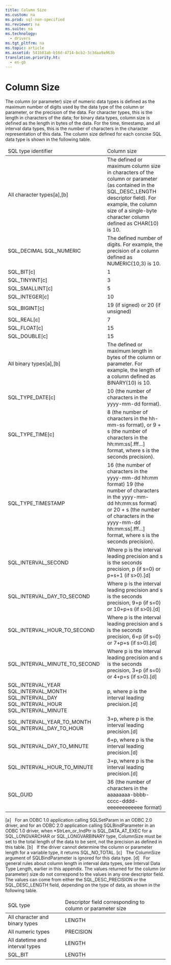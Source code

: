 ```yaml
---
title: Column Size
ms.custom: na
ms.prod: sql-non-specified
ms.reviewer: na
ms.suite: na
ms.technology: 
  - drivers
ms.tgt_pltfrm: na
ms.topic: article
ms.assetid: 541b83ab-b16d-4714-bcb2-3c3daa9a963b
translation.priority.ht: 
  - en-gb
---
```

# Column Size
<?xml version="1.0" encoding="utf-8"?>
<developerReferenceWithoutSyntaxDocument xmlns="http://ddue.schemas.microsoft.com/authoring/2003/5" xmlns:xlink="http://www.w3.org/1999/xlink" xmlns:xsi="http://www.w3.org/2001/XMLSchema-instance" xsi:schemaLocation="http://ddue.schemas.microsoft.com/authoring/2003/5 http://dduestorage.blob.core.windows.net/ddueschema/developer.xsd">
  <introduction>
    <para>The column (or parameter) size of numeric data types is defined as the maximum number of digits used by the data type of the column or parameter, or the precision of the data. For character types, this is the length in characters of the data; for binary data types, column size is defined as the length in bytes of the data. For the time, timestamp, and all interval data types, this is the number of characters in the character representation of this data. The column size defined for each concise SQL data type is shown in the following table.</para>
    <table xmlns:caps="http://schemas.microsoft.com/build/caps/2013/11">
      <thead>
        <tr>
          <TD>
            <para>SQL type identifier</para>
          </TD>
          <TD>
            <para>Column size</para>
          </TD>
        </tr>
      </thead>
      <tbody>
        <tr>
          <TD>
            <para>All character types[a],[b]</para>
          </TD>
          <TD>
            <para>The defined or maximum column size in characters of the column or parameter (as contained in the SQL_DESC_LENGTH descriptor field). For example, the column size of a single-byte character column defined as CHAR(10) is 10.</para>
          </TD>
        </tr>
        <tr>
          <TD>
            <para>SQL_DECIMAL SQL_NUMERIC</para>
          </TD>
          <TD>
            <para>The defined number of digits. For example, the precision of a column defined as NUMERIC(10,3) is 10.</para>
          </TD>
        </tr>
        <tr>
          <TD>
            <para>SQL_BIT[c]</para>
          </TD>
          <TD>
            <para>1</para>
          </TD>
        </tr>
        <tr>
          <TD>
            <para>SQL_TINYINT[c]</para>
          </TD>
          <TD>
            <para>3</para>
          </TD>
        </tr>
        <tr>
          <TD>
            <para>SQL_SMALLINT[c]</para>
          </TD>
          <TD>
            <para>5</para>
          </TD>
        </tr>
        <tr>
          <TD>
            <para>SQL_INTEGER[c]</para>
          </TD>
          <TD>
            <para>10</para>
          </TD>
        </tr>
        <tr>
          <TD>
            <para>SQL_BIGINT[c]</para>
          </TD>
          <TD>
            <para>19 (if signed) or 20 (if unsigned)</para>
          </TD>
        </tr>
        <tr>
          <TD>
            <para>SQL_REAL[c]</para>
          </TD>
          <TD>
            <para>7</para>
          </TD>
        </tr>
        <tr>
          <TD>
            <para>SQL_FLOAT[c]</para>
          </TD>
          <TD>
            <para>15</para>
          </TD>
        </tr>
        <tr>
          <TD>
            <para>SQL_DOUBLE[c]</para>
          </TD>
          <TD>
            <para>15</para>
          </TD>
        </tr>
        <tr>
          <TD>
            <para>All binary types[a],[b]</para>
          </TD>
          <TD>
            <para>The defined or maximum length in bytes of the column or parameter. For example, the length of a column defined as BINARY(10) is 10.</para>
          </TD>
        </tr>
        <tr>
          <TD>
            <para>SQL_TYPE_DATE[c]</para>
          </TD>
          <TD>
            <para>10 (the number of characters in the <legacyItalic>yyyy-mm-dd</legacyItalic> format).</para>
          </TD>
        </tr>
        <tr>
          <TD>
            <para>SQL_TYPE_TIME[c]</para>
          </TD>
          <TD>
            <para>8 (the number of characters in the <legacyItalic>hh-mm-ss</legacyItalic> format), or 9 + <legacyItalic>s</legacyItalic> (the number of characters in the <legacyItalic>hh:mm:ss</legacyItalic>[.fff...] format, where <legacyItalic>s</legacyItalic> is the seconds precision).</para>
          </TD>
        </tr>
        <tr>
          <TD>
            <para>SQL_TYPE_TIMESTAMP</para>
          </TD>
          <TD>
            <para>16 (the number of characters in the <legacyItalic>yyyy-mm-dd hh:mm</legacyItalic> format)</para>
            <para>19 (the number of characters in the <legacyItalic>yyyy-mm-dd</legacyItalic> <legacyItalic>hh:mm:ss</legacyItalic> format)</para>
            <para>or</para>
            <para>20 + <legacyItalic>s</legacyItalic> (the number of characters in the <legacyItalic>yyyy-mm-dd hh:mm:ss</legacyItalic>[.fff...] format, where <legacyItalic>s</legacyItalic> is the seconds precision).</para>
          </TD>
        </tr>
        <tr>
          <TD>
            <para>SQL_INTERVAL_SECOND</para>
          </TD>
          <TD>
            <para>Where <legacyItalic>p</legacyItalic> is the interval leading precision and <legacyItalic>s</legacyItalic> is the seconds precision, <legacyItalic>p</legacyItalic> (if <legacyItalic>s</legacyItalic>=0) or <legacyItalic>p</legacyItalic>+<legacyItalic>s</legacyItalic>+1 (if <legacyItalic>s</legacyItalic>&gt;0).[d]</para>
          </TD>
        </tr>
        <tr>
          <TD>
            <para>SQL_INTERVAL_DAY_TO_SECOND</para>
          </TD>
          <TD>
            <para>Where <legacyItalic>p</legacyItalic> is the interval leading precision and <legacyItalic>s</legacyItalic> is the seconds precision, 9+<legacyItalic>p</legacyItalic> (if <legacyItalic>s</legacyItalic>=0) or 10+<legacyItalic>p</legacyItalic>+<legacyItalic>s</legacyItalic> (if <legacyItalic>s</legacyItalic>&gt;0).[d]</para>
          </TD>
        </tr>
        <tr>
          <TD>
            <para>SQL_INTERVAL_HOUR_TO_SECOND</para>
          </TD>
          <TD>
            <para>Where <legacyItalic>p</legacyItalic> is the interval leading precision and <legacyItalic>s</legacyItalic> is the seconds precision, 6+<legacyItalic>p</legacyItalic> (if <legacyItalic>s</legacyItalic>=0) or 7+<legacyItalic>p</legacyItalic>+<legacyItalic>s</legacyItalic> (if <legacyItalic>s</legacyItalic>&gt;0).[d]</para>
          </TD>
        </tr>
        <tr>
          <TD>
            <para>SQL_INTERVAL_MINUTE_TO_SECOND</para>
          </TD>
          <TD>
            <para>Where <legacyItalic>p</legacyItalic> is the interval leading precision and <legacyItalic>s</legacyItalic> is the seconds precision, 3+<legacyItalic>p</legacyItalic> (if <legacyItalic>s</legacyItalic>=0) or 4+<legacyItalic>p</legacyItalic>+<legacyItalic>s</legacyItalic> (if <legacyItalic>s</legacyItalic>&gt;0).[d]</para>
          </TD>
        </tr>
        <tr>
          <TD>
            <para>SQL_INTERVAL_YEAR  SQL_INTERVAL_MONTH SQL_INTERVAL_DAY SQL_INTERVAL_HOUR SQL_INTERVAL_MINUTE</para>
          </TD>
          <TD>
            <para>               <legacyItalic>p</legacyItalic>, where <legacyItalic>p</legacyItalic> is the interval leading precision.[d]</para>
          </TD>
        </tr>
        <tr>
          <TD>
            <para>SQL_INTERVAL_YEAR_TO_MONTH SQL_INTERVAL_DAY_TO_HOUR</para>
          </TD>
          <TD>
            <para>3+<legacyItalic>p</legacyItalic>, where <legacyItalic>p</legacyItalic> is the interval leading precision.[d]</para>
          </TD>
        </tr>
        <tr>
          <TD>
            <para>SQL_INTERVAL_DAY_TO_MINUTE</para>
          </TD>
          <TD>
            <para>6+<legacyItalic>p</legacyItalic>, where <legacyItalic>p</legacyItalic> is the interval leading precision.[d]</para>
          </TD>
        </tr>
        <tr>
          <TD>
            <para>SQL_INTERVAL_HOUR_TO_MINUTE</para>
          </TD>
          <TD>
            <para>3+<legacyItalic>p</legacyItalic>, where <legacyItalic>p</legacyItalic> is the interval leading precision.[d]</para>
          </TD>
        </tr>
        <tr>
          <TD>
            <para>SQL_GUID</para>
          </TD>
          <TD>
            <para>36 (the number of characters in the <legacyItalic>aaaaaaaa-bbbb-cccc-dddd-eeeeeeeeeeee</legacyItalic> format)</para>
          </TD>
        </tr>
      </tbody>
    </table>
    <para>[a]   For an ODBC 1.0 application calling <legacyBold>SQLSetParam</legacyBold> in an ODBC 2.0 driver, and for an ODBC 2.0 application calling <legacyBold>SQLBindParameter</legacyBold> in an ODBC 1.0 driver, when *<legacyItalic>StrLen_or_IndPtr</legacyItalic> is SQL_DATA_AT_EXEC for a SQL_LONGVARCHAR or SQL_LONGVARBINARY type, <legacyItalic>ColumnSize</legacyItalic> must be set to the total length of the data to be sent, not the precision as defined in this table.</para>
    <para>[b]   If the driver cannot determine the column or parameter length for a variable type, it returns SQL_NO_TOTAL.</para>
    <para>[c]   The <legacyItalic>ColumnSize</legacyItalic> argument of <legacyBold>SQLBindParameter</legacyBold> is ignored for this data type.</para>
    <para>[d]   For general rules about column length in interval data types, see <legacyLink xlink:href="e9eb38d8-f9db-4401-8c62-aa394054cbbf">Interval Data Type Length</legacyLink>, earlier in this appendix.</para>
    <para>The values returned for the column (or parameter) size do not correspond to the values in any one descriptor field. The values can come from either the SQL_DESC_PRECISION or the SQL_DESC_LENGTH field, depending on the type of data, as shown in the following table.</para>
    <table xmlns:caps="http://schemas.microsoft.com/build/caps/2013/11">
      <thead>
        <tr>
          <TD>
            <para>SQL type</para>
          </TD>
          <TD>
            <para>Descriptor field corresponding to</para>
            <para>column or parameter size</para>
          </TD>
        </tr>
      </thead>
      <tbody>
        <tr>
          <TD>
            <para>All character and binary types</para>
          </TD>
          <TD>
            <para>LENGTH</para>
          </TD>
        </tr>
        <tr>
          <TD>
            <para>All numeric types</para>
          </TD>
          <TD>
            <para>PRECISION</para>
          </TD>
        </tr>
        <tr>
          <TD>
            <para>All datetime and interval types</para>
          </TD>
          <TD>
            <para>LENGTH</para>
          </TD>
        </tr>
        <tr>
          <TD>
            <para>SQL_BIT</para>
          </TD>
          <TD>
            <para>LENGTH</para>
          </TD>
        </tr>
      </tbody>
    </table>
  </introduction>
  <relatedTopics />
</developerReferenceWithoutSyntaxDocument>